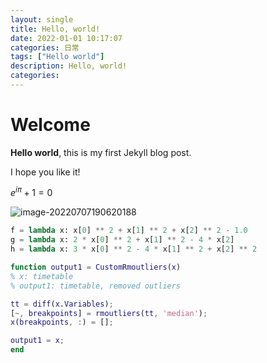 ```yaml
---
layout: single
title: Hello, world!
date: 2022-01-01 10:17:07
categories: 日常
tags: ["Hello world"]
description: Hello, world!
categories: 
---
```


# Welcome

**Hello world**, this is my first Jekyll blog post.

I hope you like it!



$e^{i\pi}+1=0$

![image-20220707190620188](https://blogimages-1309804558.cos.ap-nanjing.myqcloud.com/imgpersonal/image-20220707190620188.png)



```python
f = lambda x: x[0] ** 2 + x[1] ** 2 + x[2] ** 2 - 1.0
g = lambda x: 2 * x[0] ** 2 + x[1] ** 2 - 4 * x[2]
h = lambda x: 3 * x[0] ** 2 - 4 * x[1] ** 2 + x[2] ** 2
```





```matlab
function output1 = CustomRmoutliers(x)
% x: timetable
% output1: timetable, removed outliers

tt = diff(x.Variables);
[~, breakpoints] = rmoutliers(tt, 'median');
x(breakpoints, :) = [];

output1 = x;
end
```

